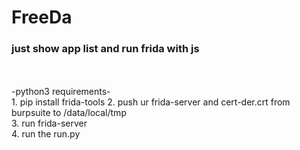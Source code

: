 # FreeDa
<h3>just show app list and run frida with js</h3><br><br>
-python3 requirements-<br>
1. pip install frida-tools
2. push ur frida-server and cert-der.crt from burpsuite to /data/local/tmp<br>
3. run frida-server <br>
4. run the run.py <br>
